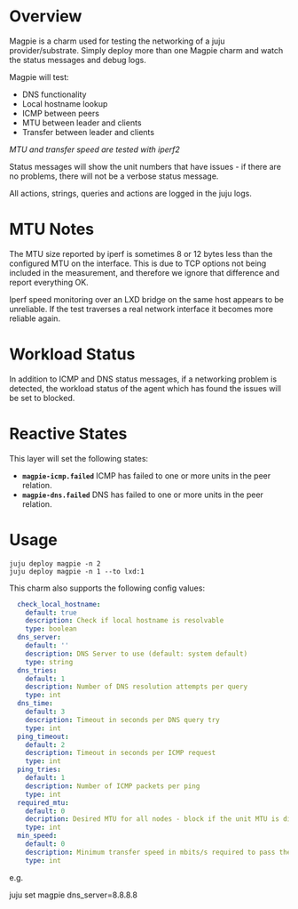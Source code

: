# Overview

Magpie is a charm used for testing the networking of a juju provider/substrate.
Simply deploy more than one Magpie charm and watch the status messages and
debug logs. 

Magpie will test:

 - DNS functionality
 - Local hostname lookup
 - ICMP between peers
 - MTU between leader and clients
 - Transfer between leader and clients

*MTU and transfer speed are tested with iperf2*

Status messages will show the unit numbers that have issues - if there are 
no problems, there will not be a verbose status message.

All actions, strings, queries and actions are logged in the juju logs.


# MTU Notes

The MTU size reported by iperf is sometimes 8 or 12 bytes less than the configured
MTU on the interface. This is due to TCP options not being included in the measurement,
and therefore we ignore that difference and report everything OK.

Iperf speed monitoring over an LXD bridge on the same host appears to be unreliable. 
If the test traverses a real network interface it becomes more reliable again.


# Workload Status

In addition to ICMP and DNS status messages, if a networking problem is
detected, the workload status of the agent which has found the issues
will be set to blocked. 


# Reactive States

This layer will set the following states:

* **`magpie-icmp.failed`** ICMP has failed to one or more units in the peer
relation.
* **`magpie-dns.failed`** DNS has failed to one or more units in the peer 
relation.


# Usage

```
juju deploy magpie -n 2
juju deploy magpie -n 1 --to lxd:1
```

This charm also supports the following config values:

```yaml
  check_local_hostname:
    default: true
    description: Check if local hostname is resolvable
    type: boolean
  dns_server:
    default: ''
    description: DNS Server to use (default: system default)
    type: string
  dns_tries:
    default: 1
    description: Number of DNS resolution attempts per query
    type: int
  dns_time:
    default: 3
    description: Timeout in seconds per DNS query try
    type: int
  ping_timeout:
    default: 2
    description: Timeout in seconds per ICMP request
    type: int
  ping_tries:
    default: 1
    description: Number of ICMP packets per ping
    type: int
  required_mtu:
    default: 0
    decription: Desired MTU for all nodes - block if the unit MTU is different (accounting for encapsulation). 0 disables.
    type: int
  min_speed:
    default: 0
    description: Minimum transfer speed in mbits/s required to pass the test. 0 disables.
    type: int
```

e.g.

juju set magpie dns_server=8.8.8.8
